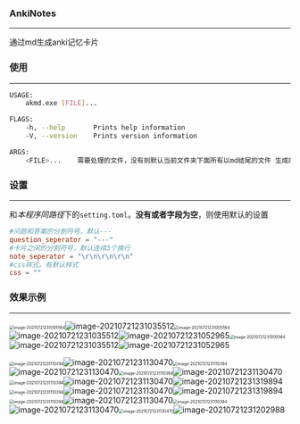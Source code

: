 ### AnkiNotes

---

通过md生成anki记忆卡片



### 使用

---

```sh
USAGE:
    akmd.exe [FILE]...

FLAGS:
    -h, --help       Prints help information
    -V, --version    Prints version information

ARGS:
    <FILE>...    需要处理的文件，没有则默认当前文件夹下面所有以md结尾的文件 生成同名的apkg文件
```





### 设置

---

和*本程序同路径*下的`setting.toml`。**没有或者字段为空**，则使用默认的设置

```toml
#问题和答案的分割符号，默认---
question_seperator = "---"
#卡片之间的分割符号，默认连续3个换行
note_seperator = "\r\n\r\n\r\n"
#css样式。有默认样式
css = ""
```





### 效果示例

---

<img src="E:\code\rust\AnkiNotes_md\image\README\image-20210721231005564.png" alt="image-20210721231005564" style="zoom: 50%;" />![image-20210721231035512](E:\code\rust\AnkiNotes_md\image\README\image-20210721231035512.png)<img src="E:\code\rust\AnkiNotes_md\image\README\image-20210721231005564.png" alt="image-20210721231005564" style="zoom: 50%;" />![image-20210721231035512](E:\code\rust\AnkiNotes_md\image\README\image-20210721231035512.png)![image-20210721231052965](E:\code\rust\AnkiNotes_md\image\README\image-20210721231052965.png)<img src="E:\code\rust\AnkiNotes_md\image\README\image-20210721231005564.png" alt="image-20210721231005564" style="zoom: 50%;" />![image-20210721231035512](E:\code\rust\AnkiNotes_md\image\README\image-20210721231035512.png)![image-20210721231052965](E:\code\rust\AnkiNotes_md\image\README\image-20210721231052965.png)

<img src="E:\code\rust\AnkiNotes_md\image\README\image-20210721231110394.png" alt="image-20210721231110394" style="zoom:50%;" />![image-20210721231130470](E:\code\rust\AnkiNotes_md\image\README\image-20210721231130470.png)<img src="E:\code\rust\AnkiNotes_md\image\README\image-20210721231110394.png" alt="image-20210721231110394" style="zoom:50%;" />![image-20210721231130470](E:\code\rust\AnkiNotes_md\image\README\image-20210721231130470.png)<img src="E:\code\rust\AnkiNotes_md\image\README\image-20210721231110394.png" alt="image-20210721231110394" style="zoom:50%;" />![image-20210721231130470](E:\code\rust\AnkiNotes_md\image\README\image-20210721231130470.png)<img src="E:\code\rust\AnkiNotes_md\image\README\image-20210721231110394.png" alt="image-20210721231110394" style="zoom:50%;" />![image-20210721231130470](E:\code\rust\AnkiNotes_md\image\README\image-20210721231130470.png)![image-20210721231319894](E:\code\rust\AnkiNotes_md\image\README\image-20210721231319894.png)<img src="E:\code\rust\AnkiNotes_md\image\README\image-20210721231110394.png" alt="image-20210721231110394" style="zoom:50%;" />![image-20210721231130470](E:\code\rust\AnkiNotes_md\image\README\image-20210721231130470.png)![image-20210721231319894](E:\code\rust\AnkiNotes_md\image\README\image-20210721231319894.png)<img src="E:\code\rust\AnkiNotes_md\image\README\image-20210721231110394.png" alt="image-20210721231110394" style="zoom:50%;" /><img src="E:\code\rust\AnkiNotes_md\image\README\image-20210721231130470.png" alt="image-20210721231130470" /><img src="E:\code\rust\AnkiNotes_md\image\README\image-20210721231110394.png" alt="image-20210721231110394" style="zoom:50%;" /><img src="E:\code\rust\AnkiNotes_md\image\README\image-20210721231130470.png" alt="image-20210721231130470" /><img src="E:\code\rust\AnkiNotes_md\image\README\image-20210721231130470.png" alt="image-20210721231130470" style="zoom:50%;" /><img src="E:\code\rust\AnkiNotes_md\image\README\image-20210721231202988.png" alt="image-20210721231202988" />